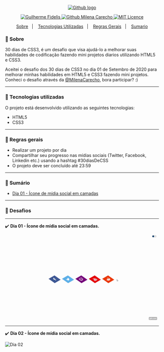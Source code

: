 
<p align="center">	
   <a href="https://github.com/MilenaCarecho">
      <img alt="Github logo" src="https://github.com/GuiFidelis/imgs/blob/master/github_logo.png" height="100"/>
  </a>  
</p>

<p align="center">	
   <a href="https://www.linkedin.com/in/guifidelis/">
      <img alt="Guilherme Fidelis" src="https://img.shields.io/badge/-Guilherme Fidelis-0077B5?style=flat&logo=Linkedin&logoColor=white" />
  </a>
  
  <a href="https://github.com/MilenaCarecho/30diasDeCSS">
      <img alt="Github Milena Carecho" src="https://img.shields.io/badge/Made%20by-Milena Carecho-6f92ac?style=flat" />
  </a>
  
  <a href="https://github.com/GuiFidelis/30DiasDeCSS/blob/master/LICENSE">
      <img alt="MIT Licence" src="https://img.shields.io/badge/Licence-MIT-6f92ac?style=flat" />
  </a>
  
</p>

<p align="center">
  <a href="#-sobre">Sobre</a>&nbsp;&nbsp;&nbsp;|&nbsp;&nbsp;&nbsp;
  <a href="#-tecnologias-utilizadas">Tecnologias Utilizadas</a>&nbsp;&nbsp;&nbsp;|&nbsp;&nbsp;&nbsp;
  <a href="#-regras-gerais">Regras Gerais</a>&nbsp;&nbsp;&nbsp;|&nbsp;&nbsp;&nbsp;
  <a href="#-sumário">Sumario</a>
</p>

### 📖 Sobre 

30 dias de CSS3, é um desafio que visa ajudá-lo a melhorar suas habilidades de codificação fazendo mini projetos diarios utilizando HTML5 e CSS3.

Aceitei o desafio dos 30 dias de CSS3 no dia 01 de Setembro de 2020 para melhorar minhas habilidades em HTML5 e CSS3 fazendo mini projetos. Conheci o desafio através da [@MilenaCarecho](https://github.com/MilenaCarecho/30diasDeCSS/issues/1), bora participar? :)

--- 

### 🚀 Tecnologias utilizadas

O projeto está desenvolvido utilizando as seguintes tecnologias:

- HTML5
- CSS3

--- 

### 📖 Regras gerais

* Realizar um projeto por dia
* Compartilhar seu progresso nas mídias sociais (Twitter, Facebook, Linkedin etc.) usando a hashtag #30diasDeCSS
* O projeto deve ser concluído até 23:59

--- 

### 📖 Sumário

* [Dia 01 - Ícone de mídia social em camadas](#id01)

--- 

### 📌 Desafios

--- 

✔️ <b>Dia 01 - Ícone de mídia social em camadas. <a name="id01"></a></b>
<p align="left"><img src="https://github.com/GuiFidelis/30DiasDeCSS/blob/master/Desafios/dia%2001/img/resultado.gif" alt="Dia 01 - Ícone de mídia social em camadas."  width="500"></p>

--- 

✔️ <b>Dia 02 - Ícone de mídia social em camadas. <a name="id01"></a></b>
<p align="left"><img src="link" alt="Dia 02"  width="500"></p>

